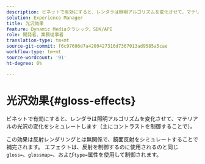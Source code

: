 ```yaml
---
description: ビネットで有効にすると、レンダラは照明アルゴリズムを変化させて、マテリアルの光沢の変化をシミュレートします（主にコントラストを制御することで）。
solution: Experience Manager
title: 光沢効果
feature: Dynamic Mediaクラシック，SDK/API
role: 開発者、業務従事者
translation-type: tm+mt
source-git-commit: f6c97606d7a4209427316d7367013ad9585a5cae
workflow-type: tm+mt
source-wordcount: '91'
ht-degree: 0%

---
```



# 光沢効果{#gloss-effects}

ビネットで有効にすると、レンダラは照明アルゴリズムを変化させて、マテリアルの光沢の変化をシミュレートします（主にコントラストを制御することで）。

この効果は反射レンダリングとは無関係で、鏡面反射をシミュレートすることで補完されます。 エフェクトは、反射を制御するのに使用されるのと同じ`gloss=`、`glossmap=`、および`type=`属性を使用して制御されます。
